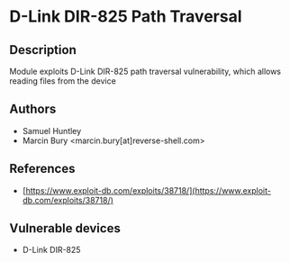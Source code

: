 # D-Link DIR-825 Path Traversal

## Description
Module exploits D-Link DIR-825 path traversal vulnerability, which allows reading files from the device

## Authors
* Samuel Huntley
* Marcin Bury <marcin.bury[at]reverse-shell.com>

## References
* [https://www.exploit-db.com/exploits/38718/](https://www.exploit-db.com/exploits/38718/)

## Vulnerable devices
* D-Link DIR-825
